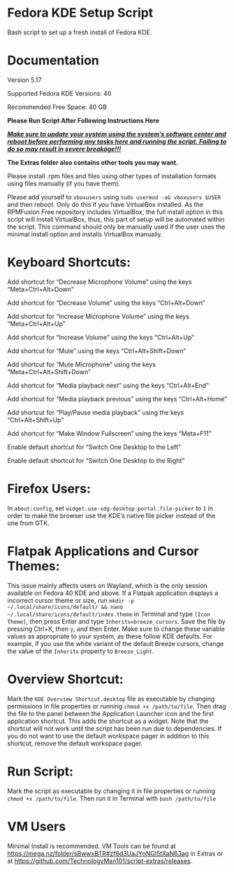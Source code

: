 # Fedora KDE Setup Script
Bash script to set up a fresh install of Fedora KDE.


# Documentation

Version 5.17

Supported Fedora KDE Versions: 40

Recommended Free Space: 40 GB

**Please Run Script After Following Instructions Here**

<ins>_**Make sure to update your system using the system’s software center and reboot before performing any tasks here and running the script. Failing to do so may result in severe breakage!!!**_</ins>

**The Extras folder also contains other tools you may want.**


Please install .rpm files and files using other types of installation formats using files manually (if you have them).

Please add yourself to `vboxusers` using `sudo usermod -aG vboxusers $USER` and then reboot. Only do this if you have VirtualBox installed. As the RPMFusion Free repository includes VirtualBox, the full install option in this script will install VirtualBox, thus, this part of setup will be automated within the script. This command should only be manually used if the user uses the minimal install option and installs VirtualBox manually. 


# Keyboard Shortcuts:

Add shortcut for “Decrease Microphone Volume” using the keys “Meta+Ctrl+Alt+Down”

Add shortcut for “Decrease Volume” using the keys “Ctrl+Alt+Down”

Add shortcut for “Increase Microphone Volume” using the keys “Meta+Ctrl+Alt+Up”

Add shortcut for “Increase Volume” using the keys “Ctrl+Alt+Up”

Add shortcut for “Mute” using the keys “Ctrl+Alt+Shift+Down”

Add shortcut for “Mute Microphone” using the keys “Meta+Ctrl+Alt+Shift+Down”

Add shortcut for “Media playback next” using the keys “Ctrl+Alt+End”

Add shortcut for “Media playback previous” using the keys “Ctrl+Alt+Home”

Add shortcut for “Play/Pause media playback” using the keys “Ctrl+Alt+Shift+Up”

Add shortcut for “Make Window Fullscreen” using the keys “Meta+F11”

Enable default shortcut for “Switch One Desktop to the Left”

Enable default shortcut for “Switch One Desktop to the Right”


# Firefox Users:

In `about:config`, set `widget.use-xdg-desktop-portal.file-picker` to `1` in order to make the browser use the KDE’s native file picker instead of the one from GTK. 


# Flatpak Applications and Cursor Themes:

This issue mainly affects users on Wayland, which is the only session available on Fedora 40 KDE and above. If a Flatpak application displays a incorrect cursor theme or size, run `mkdir -p ~/.local/share/icons/default/ && nano ~/.local/share/icons/default/index.theme` in Terminal and type `[Icon Theme]`, then press Enter and type `Inherits=breeze_cursors`. Save the file by pressing Ctrl+X, then `y`, and then Enter. Make sure to change these variable values as appropriate to your system, as these follow KDE defaults. For example, if you use the white variant of the default Breeze cursors, change the value of the `Inherits` property to `Breeze_Light`. 


# Overview Shortcut:

Mark the `KDE Overview Shortcut.desktop` file as executable by changing permissions in file properties or running `chmod +x /path/to/file`. Then drag the file to the panel between the Application Launcher icon and the first application shortcut. This adds the shortcut as a widget. Note that the shortcut will not work until the script has been run due to dependencies. If you do not want to use the default workspace pager in addition to this shortcut, remove the default workspace pager. 


# Run Script:

Mark the script as executable by changing it in file properties or running `chmod +x /path/to/file`. Then run it in Terminal with `bash /path/to/file`


# VM Users

Minimal Install is recommended. VM Tools can be found at https://mega.nz/folder/sBwwxBTR#zf6d3UaJYnNGl5tXaN63ag in Extras or at https://github.com/TechnologyMan101/script-extras/releases.
